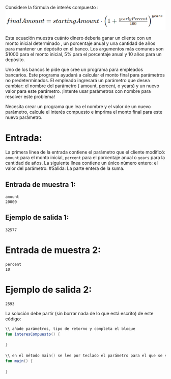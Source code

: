 Considere la fórmula de interés compuesto :
![img.png](img.png)

Esta ecuación muestra cuánto dinero debería ganar un cliente con un monto inicial determinado , un porcentaje anual y una cantidad de años para mantener un depósito en el banco. Los argumentos más comunes son $1000 para el monto inicial, 5% para el porcentaje anual y 10 años para un depósito.

Uno de los bancos le pide que cree un programa para empleados bancarios. Este programa ayudará a calcular el monto final para parámetros no predeterminados. El empleado ingresará un parámetro que desea cambiar: el nombre del parámetro ( amount, percent, o years) y un nuevo valor para este parámetro. ¡Intente usar parámetros con nombre para resolver este problema!

Necesita crear un programa que lea el nombre y el valor de un nuevo parámetro, calcule el interés compuesto e imprima el monto final para este nuevo parámetro.

# Entrada:
La primera línea de la entrada contiene el parámetro que el cliente modificó: `amount` para el monto inicial, `percent` para el porcentaje anual o `years` para la cantidad de años. La siguiente línea contiene un único número entero: el valor del parámetro.
#Salida: 
La parte entera de la suma.


## Entrada de muestra 1:

````
amount
20000
````
## Ejemplo de salida 1:

````
32577
````

# Entrada de muestra 2:

````
percent
10
````

# Ejemplo de salida 2:

````
2593
````

La solución debe partir (sin borrar nada de lo que está escrito) de este código: 
````kotlin
\\ añade parámetros, tipo de retorno y completa el bloque 
fun interesCompuesto() {
    
}

\\ en el método main() se lee por teclado el parámetro para el que se va a proporcionar un valor distnto al del valor por defecto, y el valor correspondiente
fun main() {
    
}
````